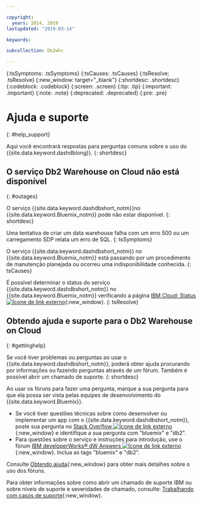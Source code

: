```yaml
---

copyright:
  years: 2014, 2019
lastupdated: "2019-03-14"

keywords:

subcollection: Db2whc

---
```


<!-- Attribute definitions --> 
{:tsSymptoms: .tsSymptoms} 
{:tsCauses: .tsCauses} 
{:tsResolve: .tsResolve} 
{:new_window: target="_blank"}
{:shortdesc: .shortdesc}
{:codeblock: .codeblock}
{:screen: .screen}
{:tip: .tip}
{:important: .important}
{:note: .note}
{:deprecated: .deprecated}
{:pre: .pre}

# Ajuda e suporte
{: #help_support}

Aqui você encontrará respostas para perguntas comuns sobre o uso do {{site.data.keyword.dashdblong}}.
{: shortdesc}

## O serviço Db2 Warehouse on Cloud não está disponível
{: #outages}

O serviço {{site.data.keyword.dashdbshort_notm}}no {{site.data.keyword.Bluemix_notm}} pode não estar disponível.
{: shortdesc}

Uma tentativa de criar um data warehouse falha com um erro 500 ou um carregamento SDP relata um erro de SQL.
{: tsSymptoms}

O serviço {{site.data.keyword.dashdbshort_notm}} no {{site.data.keyword.Bluemix_notm}} está passando por um procedimento de manutenção planejada ou ocorreu uma indisponibilidade conhecida.
{: tsCauses}

É possível determinar o status do serviço {{site.data.keyword.dashdbshort_notm}} no {{site.data.keyword.Bluemix_notm}} verificando a página [IBM Cloud: Status ![Ícone de link externo](../../icons/launch-glyph.svg "Ícone de link externo")](https://cloud.ibm.com/status?selected=status){:new_window}.
{: tsResolve}

<!-- * Status monitoring:
  * [All regions ![External link icon](../../icons/launch-glyph.svg "External link icon")](https://console.eu-gb.bluemix.net/status?tags=platform,runtimes,services,ibm:yp:eu-gb,ibm:yp:eu-de,ibm:yp:us-south,ibm:yp:au-syd){:new_window} -->

## Obtendo ajuda e suporte para o Db2 Warehouse on Cloud
{: #gettinghelp}

Se você tiver problemas ou perguntas ao usar o {{site.data.keyword.dashdbshort_notm}}, poderá obter ajuda procurando por informações ou fazendo perguntas através de um fórum. Também é possível abrir um chamado de suporte.
{: shortdesc}

Ao usar os fóruns para fazer uma pergunta, marque a sua pergunta para que ela possa ser vista pelas equipes de desenvolvimento do {{site.data.keyword.Bluemix}}.

* Se você tiver questões técnicas sobre como desenvolver ou implementar um app com o {{site.data.keyword.dashdbshort_notm}}, poste sua pergunta no [Stack Overflow ![Ícone de link externo](../../icons/launch-glyph.svg "Ícone de link externo")](http://stackoverflow.com/search?q=dashdb+bluemix){:new_window} e identifique a sua pergunta com "bluemix" e "db2".
* Para questões sobre o serviço e instruções para introdução, use o fórum [IBM developerWorks® dW Answers ![Ícone de link externo](../../icons/launch-glyph.svg "Ícone de link externo")](https://developer.ibm.com/answers/topics/dashdb/?smartspace=bluemix){:new_window}. Inclua as tags "bluemix" e "db2".

Consulte [Obtendo ajuda](/docs/get-support?topic=get-support-getting-customer-support#using-avatar){:new_window} para obter mais detalhes sobre o uso dos fóruns.

Para obter informações sobre como abrir um chamado de suporte IBM ou sobre níveis de suporte e severidades de chamado, consulte: [Trabalhando com casos de suporte](/docs/get-support?topic=get-support-open-case#open-case){:new_window}.



